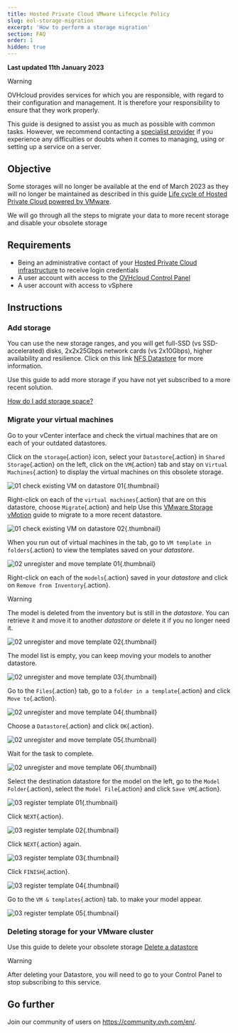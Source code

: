 ```yaml
---
title: Hosted Private Cloud VMware Lifecycle Policy
slug: eol-storage-migration
excerpt: 'How to perform a storage migration'
section: FAQ
order: 1
hidden: true
---
```


**Last updated 11th January 2023**

> [!warning]
> OVHcloud provides services for which you are responsible, with regard to their configuration and management. It is therefore your responsibility to ensure that they work properly.
>
> This guide is designed to assist you as much as possible with common tasks. However, we recommend contacting a [specialist provider](https://partner.ovhcloud.com/en-gb/) if you experience any difficulties or doubts when it comes to managing, using or setting up a service on a server.
>

## Objective

Some storages will no longer be available at the end of March 2023 as they will no longer be maintained as described in this guide [Life cycle of Hosted Private Cloud powered by VMware](https://docs.ovh.com/gb/en/private-cloud/lifecycle-policy/#datastores-stockage).

We will go through all the steps to migrate your data to more recent storage and disable your obsolete storage

## Requirements

- Being an administrative contact of your [Hosted Private Cloud infrastructure](https://www.ovhcloud.com/en-gb/enterprise/products/hosted-private-cloud/) to receive login credentials
- A user account with access to the [OVHcloud Control Panel](https://www.ovh.com/auth/?action=gotomanager&from=https://www.ovh.co.uk/&ovhSubsidiary=GB)
- A user account with access to vSphere

## Instructions

### Add storage

You can use the new storage ranges, and you will get full-SSD (vs SSD-accelerated) disks, 2x2x25Gbps network cards (vs 2x10Gbps), higher availability and resilience. Click on this link [NFS Datastore](https://www.ovhcloud.com/en-gb/enterprise/products/hosted-private-cloud/datastores-nfs/) for more information.

Use this guide to add more storage if you have not yet subscribed to a more recent solution.

[How do I add storage space?](https://docs.ovh.com/fr/private-cloud/additional-storage/)

### Migrate your virtual machines

Go to your vCenter interface and check the virtual machines that are on each of your outdated datastores.

Click on the `storage`{.action} icon, select your `Datastore`{.action} in `Shared Storage`{.action} on the left, click on the `VM`{.action} tab and stay on `Virtual Machines`{.action} to display the virtual machines on this obsolete storage.

![01 check existing VM on datastore 01](images/01-check-existing-vm-on-datastore01.png){.thumbnail}

Right-click on each of the `virtual machines`{.action} that are on this datastore, choose `Migrate`{.action} and help
Use this [VMware Storage vMotion](https://docs.ovh.com/fr/managed-bare-metal/vmware-storage-vmotion-new/#finaliser-le-vmotion) guide to migrate to a more recent datastore.

![01 check existing VM on datastore 02](images/01-check-existing-vm-on-datastore02.png){.thumbnail}

When you run out of virtual machines in the tab, go to `VM template in folders`{.action} to view the templates saved on your *datastore*.

![02 unregister and move template 01](images/02-unregister-and-move-template01.png){.thumbnail}

Right-click on each of the `models`{.action} saved in your *datastore* and click on `Remove from Inventory`{.action}.

> [!warning]
> The model is deleted from the inventory but is still in the *datastore*. You can retrieve it and move it to another *datastore* or delete it if you no longer need it.
>

![02 unregister and move template 02](images/02-unregister-and-move-template02.png){.thumbnail}

The model list is empty, you can keep moving your models to another datastore.

![02 unregister and move template 03](images/02-unregister-and-move-template03.png){.thumbnail}

Go to the `Files`{.action} tab, go to a `folder in a template`{.action} and click `Move to`{.action}.

![02 unregister and move template 04](images/02-unregister-and-move-template04.png){.thumbnail}

Choose a `Datastore`{.action} and click `OK`{.action}.

![02 unregister and move template 05](images/02-unregister-and-move-template05.png){.thumbnail}

Wait for the task to complete.

![02 unregister and move template 06](images/02-unregister-and-move-template06.png){.thumbnail}

Select the destination datastore for the model on the left, go to the `Model Folder`{.action}, select the `Model File`{.action} and click `Save VM`{.action}.

![03 register template 01](images/03-register-template01.png){.thumbnail}

Click `NEXT`{.action}.

![03 register template 02](images/03-register-template02.png){.thumbnail}

Click `NEXT`{.action} again.

![03 register template 03](images/03-register-template03.png){.thumbnail}

Click `FINISH`{.action}.

![03 register template 04](images/03-register-template04.png){.thumbnail}

Go to the `VM & templates`{.action} tab. to make your model appear.

![03 register template 05](images/03-register-template05.png){.thumbnail}

### Deleting storage for your VMware cluster

Use this guide to delete your obsolete storage [Delete a datastore](https://docs.ovh.com/gb/en/private-cloud/remove-data-store/)

> [!warning]
> After deleting your Datastore, you will need to go to your Control Panel to stop subscribing to this service.
>

## Go further

Join our community of users on <https://community.ovh.com/en/>.
